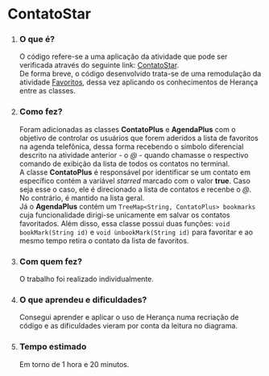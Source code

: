 # ContatoStar

1. ### O que é?  
    O código refere-se a uma aplicação da atividade que pode ser verificada através do seguinte link:
    [ContatoStar](https://github.com/qxcodepoo/arcade/blob/master/base/030/Readme.md).  
    De forma breve, o código desenvolvido trata-se de uma remodulação da atividade [Favoritos](https://github.com/qxcodepoo/arcade/blob/master/base/016/Readme.md), dessa vez aplicando os conhecimentos de Herança entre as classes. 

2. ### Como fez?
    Foram adicionadas as classes **ContatoPlus** e **AgendaPlus** com o objetivo de controlar os usuários que forem aderidos a lista de favoritos na agenda telefônica, dessa forma recebendo o símbolo diferencial descrito na atividade anterior - o *@* - quando chamasse o respectivo comando de exibição da lista de todos os contatos no terminal.  
    A classe **ContatoPlus** é responsável por identificar se um contato em específico contém a variável *starred* marcado com o valor **true**. Caso seja esse o caso, ele é direcionado a lista de contatos e recenbe o *@*. No contrário, é mantido na lista geral.  
    Já o **AgendaPlus** contém um ```TreeMap<String, ContatoPlus> bookmarks``` cuja funcionalidade dirigi-se unicamente em salvar os contatos favoritados. Além disso, essa classe possui duas funções: ```void bookMark(String id)``` e ```void ùnbookMark(String id)``` para favoritar e ao mesmo tempo retira o contato da lista de favoritos. 

3. ### Com quem fez?
    O trabalho foi realizado individualmente.
4. ### O que aprendeu e dificuldades?
    Consegui aprender e aplicar o uso de Herança numa recriação de código e as dificuldades vieram por conta da leitura no diagrama.

5. ### Tempo estimado
    Em torno de 1 hora e 20 minutos.